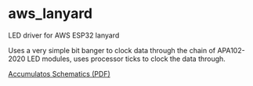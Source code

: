 # aws_lanyard
LED driver for AWS ESP32 lanyard

Uses a very simple bit banger to clock data through the chain of APA102-2020 LED modules, uses processor ticks to clock the data through.

[Accumulatos Schematics (PDF)](https://raw.githubusercontent.com/accumulatos/lanyard/master/hardware/%5BACC-AWSLY1%5D%20The%20AWS%20ESP32%20Lanyard%20SCHEMATICS%2026.11.2017.pdf)
